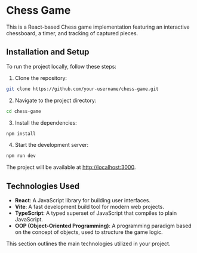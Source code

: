# Chess Game

This is a React-based Chess game implementation featuring an interactive chessboard, a timer, and tracking of captured pieces.

## Installation and Setup

To run the project locally, follow these steps:

1. Clone the repository:

  ```bash
  git clone https://github.com/your-username/chess-game.git
  ```
2. Navigate to the project directory:
  ```bash
  cd chess-game
  ```

3. Install the dependencies:
  ```bash
  npm install
  ```

4. Start the development server:
  ```bash
  npm run dev
  ```

The project will be available at [http://localhost:3000](http://localhost:3000).

## Technologies Used

- **React**: A JavaScript library for building user interfaces.
- **Vite**: A fast development build tool for modern web projects.
- **TypeScript**: A typed superset of JavaScript that compiles to plain JavaScript.
- **OOP (Object-Oriented Programming)**: A programming paradigm based on the concept of objects, used to structure the game logic.

This section outlines the main technologies utilized in your project.